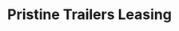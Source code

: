 ---
title: "Pristine Trailers Leasing"
url: /vero-beach/pristine-trailers-leasing/
shop: trailer
---